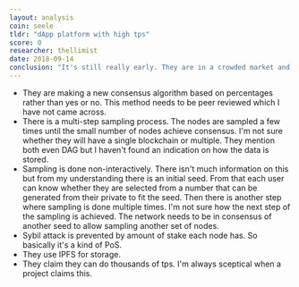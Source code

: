 ```yaml
---
layout: analysis
coin: seele
tldr: "dApp platform with high tps"
score: 0
researcher: thellimist
date: 2018-09-14
conclusion: "It's still really early. They are in a crowded market and their marketting is not that good to be competitive."
---
```


- They are making a new consensus algorithm based on percentages rather than yes or no. This method needs to be peer reviewed which I have not came across.
- There is a multi-step sampling process. The nodes are sampled a few times until the small number of nodes achieve consensus. I'm not sure whether they will have a single blockchain or multiple. They mention both even DAG but I haven't found an indication on how the data is stored.
- Sampling is done non-interactively. There isn't much information on this but from my understanding there is an initial seed. From that each user can know whether they are selected from a number that can be generated from their private to fit the seed. Then there is another step where sampling is done multiple times. I'm not sure how the next step of the sampling is achieved. The network needs to be in consensus of another seed to allow sampling another set of nodes. 
- Sybil attack is prevented by amount of stake each node has. So basically it's a kind of PoS. 
- They use IPFS for storage.
- They claim they can do thousands of tps. I'm always sceptical when a project claims this.

